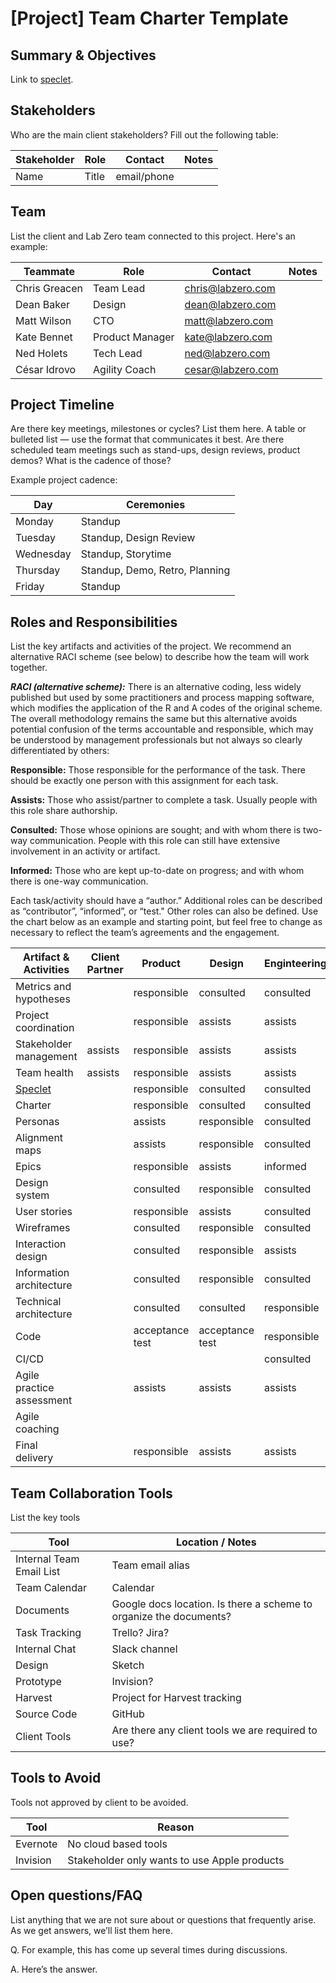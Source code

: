 # [Project] Team Charter Template

## Summary & Objectives
Link to [speclet](https://github.com/labzero/guides/blob/master/process/speclet_template.md).

## Stakeholders
Who are the main client stakeholders? Fill out the following table: 

Stakeholder | Role | Contact | Notes
------------ | ------------- | ------------- | -------------
Name | Title | email/phone |  | 

## Team
List the client and Lab Zero team connected to this project. Here's an example: 

Teammate | Role | Contact | Notes
------------ | ------------- | ------------- | ------------- 
Chris Greacen | Team Lead | chris@labzero.com | 
Dean Baker | Design | dean@labzero.com | 
Matt Wilson | CTO | matt@labzero.com | 
Kate Bennet | Product Manager | kate@labzero.com | 
Ned Holets | Tech Lead | ned@labzero.com | 
César Idrovo | Agility Coach | cesar@labzero.com | 

## Project Timeline
Are there key meetings, milestones or cycles?  List them here.  A table or bulleted list — use the format that communicates it best. Are there scheduled team meetings such as stand-ups, design reviews, product demos? What is the cadence of those?

Example project cadence:

Day | Ceremonies 
------------ | ------------- 
Monday | Standup
Tuesday | Standup, Design Review 
Wednesday | Standup, Storytime
Thursday | Standup, Demo, Retro, Planning
Friday | Standup 

## Roles and Responsibilities

List the key artifacts and activities of the project. We recommend  an alternative RACI scheme (see below) to describe how the team will work together.  

__*RACI (alternative scheme):*__
There is an alternative coding, less widely published but used by some practitioners and process mapping software, which modifies the application of the R and A codes of the original scheme. The overall methodology remains the same but this alternative avoids potential confusion of the terms accountable and responsible, which may be understood by management professionals but not always so clearly differentiated by others:

**Responsible:**
Those responsible for the performance of the task. There should be exactly one person with this assignment for each task.

**Assists:**
Those who assist/partner to complete a task.  Usually people with this role share authorship.

**Consulted:**
Those whose opinions are sought; and with whom there is two-way communication.  People with this role can still have extensive involvement in an activity or artifact.

**Informed:**
Those who are kept up-to-date on progress; and with whom there is one-way communication.

Each task/activity should have a “author.” Additional roles can be described as “contributor”,  “informed”, or “test."  Other roles can also be defined. Use the chart below as an example and starting point, but feel free to change as necessary to reflect the team’s agreements and the engagement.

Artifact & Activities | Client Partner | Product | Design | Enginteering | DevOps | Business Agility
------------ | ------------- | ------------- | ------------- | ------------- | ------------- | -------------
Metrics and hypotheses |  | responsible | consulted | consulted |  | 
Project coordination |  | responsible | assists | assists |  | 
Stakeholder management | assists | responsible | assists | assists |  | 
Team health | assists | responsible | assists | assists | assists | assists
[Speclet](https://github.com/labzero/guides/blob/master/process/speclet_template.md) |  | responsible | consulted | consulted |  | 
Charter |  | responsible | consulted | consulted |  | 
Personas |  | assists | responsible | consulted |  | 
Alignment maps |  | assists | responsible | consulted |  | 
Epics |  | responsible | assists | informed |  | 
Design system |  | consulted | responsible | consulted |  | 
User stories |  | responsible | assists | consulted |  | 
Wireframes |  | consulted | responsible | consulted |  | 
Interaction design |  | consulted | responsible | assists |  | 
Information architecture |  | consulted | responsible | consulted |  |
Technical architecture |  | consulted | consulted | responsible |  | 
Code |  | acceptance test | acceptance test | responsible |  |  
CI/CD |  |  |  | consulted | responsible | 
Agile practice assessment |  | assists | assists | assists | assists | responsible
Agile coaching |  |  |  |  |  | responsible
Final delivery |  | responsible | assists | assists |  | 

## Team Collaboration Tools

List the key tools 

Tool | Location / Notes 
------------ | ------------- 
Internal Team Email List | Team email alias
Team Calendar | Calendar
Documents | Google docs location. Is there a scheme to organize the documents?
Task Tracking | Trello? Jira?
Internal Chat | Slack channel
Design | Sketch
Prototype | Invision?
Harvest | Project for Harvest tracking
Source Code | GitHub
Client Tools | Are there any client tools we are required to use?

## Tools to Avoid
Tools not approved by client to be avoided.

Tool | Reason 
------------ | ------------- 
Evernote | No cloud based tools
Invision | Stakeholder only wants to use Apple products

## Open questions/FAQ

List anything that we are not sure about or questions that frequently arise.  As we get answers, we’ll list them here.

Q. For example, this has come up several times during discussions.

A. Here’s the answer.

